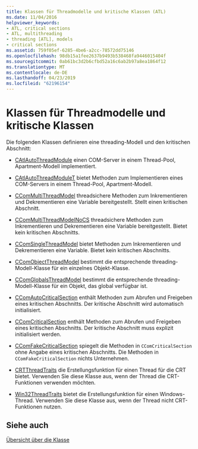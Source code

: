 ```yaml
---
title: Klassen für Threadmodelle und kritische Klassen (ATL)
ms.date: 11/04/2016
helpviewer_keywords:
- ATL, critical sections
- ATL, multithreading
- threading [ATL], models
- critical sections
ms.assetid: 759f05ef-6285-4be6-a2cc-78572dd75146
ms.openlocfilehash: 98db15a1fee2637b9493b538468fa9446015404f
ms.sourcegitcommit: 0ab61bc3d2b6cfbd52a16c6ab2b97a8ea1864f12
ms.translationtype: MT
ms.contentlocale: de-DE
ms.lasthandoff: 04/23/2019
ms.locfileid: "62196154"
---
```

# <a name="threading-models-and-critical-sections-classes"></a>Klassen für Threadmodelle und kritische Klassen

Die folgenden Klassen definieren eine threading-Modell und den kritischen Abschnitt:

- [CAtlAutoThreadModule](../atl/reference/catlautothreadmodule-class.md) einen COM-Server in einem Thread-Pool, Apartment-Modell implementiert.

- [CAtlAutoThreadModuleT](../atl/reference/catlautothreadmodulet-class.md) bietet Methoden zum Implementieren eines COM-Servers in einem Thread-Pool, Apartment-Modell.

- [CComMultiThreadModel](../atl/reference/ccommultithreadmodel-class.md) threadsichere Methoden zum Inkrementieren und Dekrementieren eine Variable bereitgestellt. Stellt einen kritischen Abschnitt.

- [CComMultiThreadModelNoCS](../atl/reference/ccommultithreadmodelnocs-class.md) threadsichere Methoden zum Inkrementieren und Dekrementieren eine Variable bereitgestellt. Bietet kein kritischen Abschnitts.

- [CComSingleThreadModel](../atl/reference/ccomsinglethreadmodel-class.md) bietet Methoden zum Inkrementieren und Dekrementieren eine Variable. Bietet kein kritischen Abschnitts.

- [CComObjectThreadModel](../atl/reference/atl-typedefs.md#ccomobjectthreadmodel) bestimmt die entsprechende threading-Modell-Klasse für ein einzelnes Objekt-Klasse.

- [CComGlobalsThreadModel](../atl/reference/atl-typedefs.md#ccomglobalsthreadmodel) bestimmt die entsprechende threading-Modell-Klasse für ein Objekt, das global verfügbar ist.

- [CComAutoCriticalSection](../atl/reference/ccomautocriticalsection-class.md) enthält Methoden zum Abrufen und Freigeben eines kritischen Abschnitts. Der kritische Abschnitt wird automatisch initialisiert.

- [CComCriticalSection](../atl/reference/ccomcriticalsection-class.md) enthält Methoden zum Abrufen und Freigeben eines kritischen Abschnitts. Der kritische Abschnitt muss explizit initialisiert werden.

- [CComFakeCriticalSection](../atl/reference/ccomfakecriticalsection-class.md) spiegelt die Methoden in `CComCriticalSection` ohne Angabe eines kritischen Abschnitts. Die Methoden in `CComFakeCriticalSection` nichts Unternehmen.

- [CRTThreadTraits](../atl/reference/crtthreadtraits-class.md) die Erstellungsfunktion für einen Thread für die CRT bietet. Verwenden Sie diese Klasse aus, wenn der Thread die CRT-Funktionen verwenden möchten.

- [Win32ThreadTraits](../atl/reference/win32threadtraits-class.md) bietet die Erstellungsfunktion für einen Windows-Thread. Verwenden Sie diese Klasse aus, wenn der Thread nicht CRT-Funktionen nutzen.

## <a name="see-also"></a>Siehe auch

[Übersicht über die Klasse](../atl/atl-class-overview.md)
